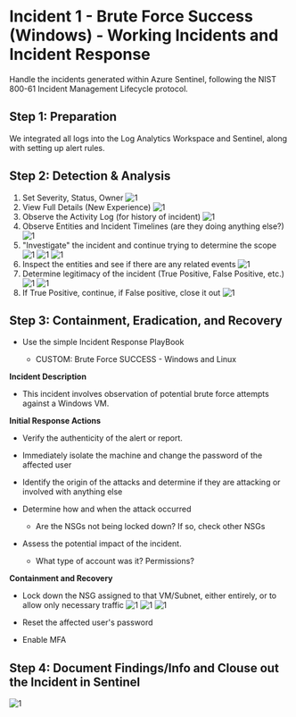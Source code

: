 # Incident 1 - Brute Force Success (Windows) - Working Incidents and Incident Response

Handle the incidents generated within Azure Sentinel, following the NIST 800-61 Incident Management Lifecycle protocol.

<h2>Step 1: Preparation</h2>
We integrated all logs into the Log Analytics Workspace and Sentinel, along with setting up alert rules.

<h2>Step 2: Detection & Analysis</h2>

1. Set Severity, Status, Owner
![1](https://imgur.com/w3fZ1Eb.jpg)
2. View Full Details (New Experience)
![1](https://imgur.com/5k8MxTi.jpg)
3. Observe the Activity Log (for history of incident)
![1](https://imgur.com/oMjddi1.jpg)
4. Observe Entities and Incident Timelines (are they doing anything else?)
![1](https://imgur.com/jNpjcq9.jpg)
5. "Investigate" the incident and continue trying to determine the scope
![1](https://imgur.com/iTPZJEz.jpg)
![1](https://imgur.com/ATqIK3K.jpg)
![1](https://imgur.com/S3ORbbM.jpg)
6. Inspect the entities and see if there are any related events
![1](https://imgur.com/fqmo2BZ.jpg)
7. Determine legitimacy of the incident (True Positive, False Positive, etc.)
![1](https://imgur.com/2IDDJH8.jpg)
![1](https://imgur.com/mTvSWJC.jpg)
15. If True Positive, continue, if False positive, close it out
![1](https://imgur.com/D8S95Xu.jpg)


<h2>Step 3: Containment, Eradication, and Recovery</h2>

- Use the simple Incident Response PlayBook

  - CUSTOM: Brute Force SUCCESS - Windows and Linux

**Incident Description**

- This incident involves observation of potential brute force attempts against a Windows VM.

**Initial Response Actions**

- Verify the authenticity of the alert or report.

- Immediately isolate the machine and change the password of the affected user

- Identify the origin of the attacks and determine if they are attacking or involved with anything else 

- Determine how and when the attack occurred

  - Are the NSGs not being locked down? If so, check other NSGs

- Assess the potential impact of the incident.

  - What type of account was it? Permissions?

**Containment and Recovery**

- Lock down the NSG assigned to that VM/Subnet, either entirely, or to allow only necessary traffic
![1](https://imgur.com/RiAv1X5.jpg)
![1](https://imgur.com/qwJ3Si6.jpg)
![1](https://imgur.com/RiAv1X5.jpg)

- Reset the affected user's password
- Enable MFA



<h2>Step 4: Document Findings/Info and Clouse out the Incident in Sentinel</h2>

![1](https://imgur.com/D8S95Xu.jpg)
